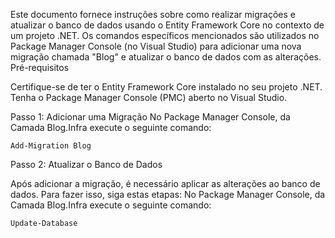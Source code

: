 Este documento fornece instruções sobre como realizar migrações e atualizar o banco de dados usando o Entity Framework Core no contexto de um projeto .NET. Os comandos específicos mencionados são utilizados no Package Manager Console (no Visual Studio) para adicionar uma nova migração chamada "Blog" e atualizar o banco de dados com as alterações.
Pré-requisitos

Certifique-se de ter o Entity Framework Core instalado no seu projeto .NET.
Tenha o Package Manager Console (PMC) aberto no Visual Studio.
    
Passo 1: Adicionar uma Migração
No Package Manager Console, da Camada Blog.Infra execute o seguinte comando:

    Add-Migration Blog

Passo 2: Atualizar o Banco de Dados

Após adicionar a migração, é necessário aplicar as alterações ao banco de dados. Para fazer isso, siga estas etapas:
No Package Manager Console, da Camada Blog.Infra execute o seguinte comando:
    

    Update-Database
